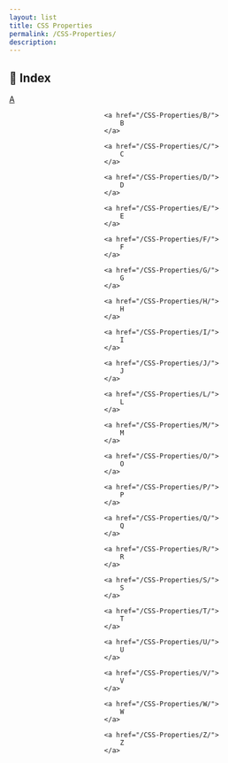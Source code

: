 ```yaml
---
layout: list
title: CSS Properties
permalink: /CSS-Properties/
description: 
---
```


## 📑 Index
<div class="boxes">
                            <a href="/CSS-Properties/A/">
                                A
                            </a>

                            <a href="/CSS-Properties/B/">
                                B
                            </a>

                            <a href="/CSS-Properties/C/">
                                C
                            </a>

                            <a href="/CSS-Properties/D/">
                                D
                            </a>

                            <a href="/CSS-Properties/E/">
                                E
                            </a>

                            <a href="/CSS-Properties/F/">
                                F
                            </a>

                            <a href="/CSS-Properties/G/">
                                G
                            </a>

                            <a href="/CSS-Properties/H/">
                                H
                            </a>

                            <a href="/CSS-Properties/I/">
                                I
                            </a>

                            <a href="/CSS-Properties/J/">
                                J
                            </a>

                            <a href="/CSS-Properties/L/">
                                L
                            </a>

                            <a href="/CSS-Properties/M/">
                                M
                            </a>

                            <a href="/CSS-Properties/O/">
                                O
                            </a>

                            <a href="/CSS-Properties/P/">
                                P
                            </a>

                            <a href="/CSS-Properties/Q/">
                                Q
                            </a>

                            <a href="/CSS-Properties/R/">
                                R
                            </a>

                            <a href="/CSS-Properties/S/">
                                S
                            </a>

                            <a href="/CSS-Properties/T/">
                                T
                            </a>

                            <a href="/CSS-Properties/U/">
                                U
                            </a>

                            <a href="/CSS-Properties/V/">
                                V
                            </a>

                            <a href="/CSS-Properties/W/">
                                W
                            </a>

                            <a href="/CSS-Properties/Z/">
                                Z
                            </a>
</div>


